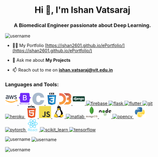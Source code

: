 <h1 align="center">Hi 👋, I'm Ishan Vatsaraj</h1>
<h3 align="center">A Biomedical Engineer passionate about Deep Learning.</h3>

<p align="left"> <img src="https://komarev.com/ghpvc/?username=Ishan2601&label=Profile%20views&color=0e75b6&style=flat" alt="username" /> </p>
<!--
<p align="left"> <a href="https://github.com/ryo-ma/github-profile-trophy"><img src="https://github-profile-trophy.vercel.app/?username=Ishan2601" alt="username" /></a> </p>
-->
<!--<p align="left"> <a href="https://twitter.com/username" target="blank"><img src="https://img.shields.io/twitter/follow/username?logo=twitter&style=for-the-badge" alt="username" /></a> </p>

- 🔭 I’m currently working on [Work Project](https://work-project.com)
-->

- 🌱 I’m currently learning **Genomics**
<!--
- 👯 I’m looking to collaborate on [Colab Project](https://colab-project.com)

- 🤝 I’m looking for help with [Help Project](https://help-project.com)
-->
- 👨‍💻 My Portfolio [https://ishan2601.github.io/ePortfolio/](https://ishan2601.github.io/ePortfolio/)
<!--
- 📝 I regularly write articles on [Blog Link](Blog Link)
-->
- 💬 Ask me about **My Projects**

- 📫 Reach out to me on **ishan.vatsaraj@vit.edu.in**
<!--
- 📄 Know about my experiences [Resume Link](Resume Link)

- ⚡ Fun fact **Fun Fact**
-->
<!--<h3 align="left">Connect with me:</h3>
<p align="left">
<a href="https://codepen.io/username" target="blank"><img align="center" src="https://cdn.jsdelivr.net/npm/simple-icons@3.0.1/icons/codepen.svg" alt="username" height="30" width="40" /></a>
<a href="https://dev.to/username" target="blank"><img align="center" src="https://cdn.jsdelivr.net/npm/simple-icons@3.0.1/icons/dev-dot-to.svg" alt="username" height="30" width="40" /></a>
<a href="https://twitter.com/username" target="blank"><img align="center" src="https://cdn.jsdelivr.net/npm/simple-icons@3.0.1/icons/twitter.svg" alt="username" height="30" width="40" /></a>
<a href="https://linkedin.com/in/username" target="blank"><img align="center" src="https://cdn.jsdelivr.net/npm/simple-icons@3.0.1/icons/linkedin.svg" alt="username" height="30" width="40" /></a>
<a href="https://stackoverflow.com/users/username" target="blank"><img align="center" src="https://cdn.jsdelivr.net/npm/simple-icons@3.0.1/icons/stackoverflow.svg" alt="username" height="30" width="40" /></a>
<a href="https://codesandbox.com/username" target="blank"><img align="center" src="https://cdn.jsdelivr.net/npm/simple-icons@3.0.1/icons/codesandbox.svg" alt="username" height="30" width="40" /></a>
<a href="https://kaggle.com/username" target="blank"><img align="center" src="https://cdn.jsdelivr.net/npm/simple-icons@3.0.1/icons/kaggle.svg" alt="username" height="30" width="40" /></a>
<a href="https://fb.com/username" target="blank"><img align="center" src="https://cdn.jsdelivr.net/npm/simple-icons@3.0.1/icons/facebook.svg" alt="username" height="30" width="40" /></a>
<a href="https://instagram.com/username" target="blank"><img align="center" src="https://cdn.jsdelivr.net/npm/simple-icons@3.0.1/icons/instagram.svg" alt="username" height="30" width="40" /></a>
<a href="https://dribbble.com/username" target="blank"><img align="center" src="https://cdn.jsdelivr.net/npm/simple-icons@3.0.1/icons/dribbble.svg" alt="username" height="30" width="40" /></a>
<a href="https://www.behance.net/username" target="blank"><img align="center" src="https://cdn.jsdelivr.net/npm/simple-icons@3.0.1/icons/behance.svg" alt="username" height="30" width="40" /></a>
<a href="https://medium.com/@username" target="blank"><img align="center" src="https://cdn.jsdelivr.net/npm/simple-icons@3.0.1/icons/medium.svg" alt="@username" height="30" width="40" /></a>
<a href="https://www.youtube.com/c/username" target="blank"><img align="center" src="https://cdn.jsdelivr.net/npm/simple-icons@3.0.1/icons/youtube.svg" alt="username" height="30" width="40" /></a>
<a href="https://www.codechef.com/users/username" target="blank"><img align="center" src="https://cdn.jsdelivr.net/npm/simple-icons@3.1.0/icons/codechef.svg" alt="username" height="30" width="40" /></a>
<a href="https://www.hackerrank.com/username" target="blank"><img align="center" src="https://cdn.jsdelivr.net/npm/simple-icons@3.0.1/icons/hackerrank.svg" alt="username" height="30" width="40" /></a>
<a href="https://codeforces.com/profile/username" target="blank"><img align="center" src="https://cdn.jsdelivr.net/npm/simple-icons@3.0.1/icons/codeforces.svg" alt="username" height="30" width="40" /></a>
<a href="https://www.leetcode.com/username" target="blank"><img align="center" src="https://cdn.jsdelivr.net/npm/simple-icons@3.0.1/icons/leetcode.svg" alt="username" height="30" width="40" /></a>
<a href="https://www.hackerearth.com/username" target="blank"><img align="center" src="https://cdn.jsdelivr.net/npm/simple-icons@3.0.1/icons/hackerearth.svg" alt="username" height="30" width="40" /></a>
<a href="https://auth.geeksforgeeks.org/user/username" target="blank"><img align="center" src="https://cdn.jsdelivr.net/npm/simple-icons@3.0.1/icons/geeksforgeeks.svg" alt="username" height="30" width="40" /></a>
<a href="https://www.topcoder.com/members/username" target="blank"><img align="center" src="https://cdn.jsdelivr.net/npm/simple-icons@3.0.1/icons/topcoder.svg" alt="username" height="30" width="40" /></a>
<a href="https://discord.gg/username" target="blank"><img align="center" src="https://cdn.jsdelivr.net/npm/simple-icons@3.0.1/icons/discord.svg" alt="username" height="30" width="40" /></a>
<a href="/username" target="blank"><img align="center" src="https://cdn.jsdelivr.net/npm/simple-icons@3.0.1/icons/rss.svg" alt="username" height="30" width="40" /></a>
</p>
-->
<h3 align="left">Languages and Tools:</h3>
<p align="left"> <a href="https://aws.amazon.com" target="_blank"> <img src="https://raw.githubusercontent.com/devicons/devicon/master/icons/amazonwebservices/amazonwebservices-original-wordmark.svg" alt="aws" width="40" height="40"/> </a> <a href="https://getbootstrap.com" target="_blank"> <img src="https://raw.githubusercontent.com/devicons/devicon/master/icons/bootstrap/bootstrap-plain-wordmark.svg" alt="bootstrap" width="40" height="40"/> </a> <a href="https://www.cprogramming.com/" target="_blank"> <img src="https://raw.githubusercontent.com/devicons/devicon/master/icons/c/c-original.svg" alt="c" width="40" height="40"/> </a> <a href="https://www.w3schools.com/css/" target="_blank"> <img src="https://raw.githubusercontent.com/devicons/devicon/master/icons/css3/css3-original-wordmark.svg" alt="css3" width="40" height="40"/> </a> <a href="https://d3js.org/" target="_blank"> <img src="https://raw.githubusercontent.com/devicons/devicon/master/icons/d3js/d3js-original.svg" alt="d3js" width="40" height="40"/> </a> <a href="https://www.djangoproject.com/" target="_blank"> <img src="https://raw.githubusercontent.com/devicons/devicon/master/icons/django/django-original.svg" alt="django" width="40" height="40"/> </a> <a href="https://firebase.google.com/" target="_blank"> <img src="https://www.vectorlogo.zone/logos/firebase/firebase-icon.svg" alt="firebase" width="40" height="40"/> </a> <a href="https://flask.palletsprojects.com/" target="_blank"> <img src="https://www.vectorlogo.zone/logos/pocoo_flask/pocoo_flask-icon.svg" alt="flask" width="40" height="40"/> </a> <a href="https://flutter.dev" target="_blank"> <img src="https://www.vectorlogo.zone/logos/flutterio/flutterio-icon.svg" alt="flutter" width="40" height="40"/> </a> <a href="https://git-scm.com/" target="_blank"> <img src="https://www.vectorlogo.zone/logos/git-scm/git-scm-icon.svg" alt="git" width="40" height="40"/> </a> <a href="https://heroku.com" target="_blank"> <img src="https://www.vectorlogo.zone/logos/heroku/heroku-icon.svg" alt="heroku" width="40" height="40"/> </a> <a href="https://www.w3.org/html/" target="_blank"> <img src="https://raw.githubusercontent.com/devicons/devicon/master/icons/html5/html5-original-wordmark.svg" alt="html5" width="40" height="40"/> </a> <a href="https://developer.mozilla.org/en-US/docs/Web/JavaScript" target="_blank"> <img src="https://raw.githubusercontent.com/devicons/devicon/master/icons/javascript/javascript-original.svg" alt="javascript" width="40" height="40"/> </a> <a href="https://www.linux.org/" target="_blank"> <img src="https://raw.githubusercontent.com/devicons/devicon/master/icons/linux/linux-original.svg" alt="linux" width="40" height="40"/> </a> <a href="https://www.mathworks.com/" target="_blank"> <img src="https://raw.githubusercontent.com/simple-icons/simple-icons/master/icons/mathworks.svg" alt="matlab" width="40" height="40"/> </a> <a href="https://www.mongodb.com/" target="_blank"> <img src="https://raw.githubusercontent.com/devicons/devicon/master/icons/mongodb/mongodb-original-wordmark.svg" alt="mongodb" width="40" height="40"/> </a> <a href="https://nodejs.org" target="_blank"> <img src="https://raw.githubusercontent.com/devicons/devicon/master/icons/nodejs/nodejs-original-wordmark.svg" alt="nodejs" width="40" height="40"/> </a> <a href="https://opencv.org/" target="_blank"> <img src="https://www.vectorlogo.zone/logos/opencv/opencv-icon.svg" alt="opencv" width="40" height="40"/> </a> <a href="https://www.python.org" target="_blank"> <img src="https://raw.githubusercontent.com/devicons/devicon/master/icons/python/python-original.svg" alt="python" width="40" height="40"/> </a> <a href="https://pytorch.org/" target="_blank"> <img src="https://www.vectorlogo.zone/logos/pytorch/pytorch-icon.svg" alt="pytorch" width="40" height="40"/> </a> <a href="https://reactjs.org/" target="_blank"> <img src="https://raw.githubusercontent.com/devicons/devicon/master/icons/react/react-original-wordmark.svg" alt="react" width="40" height="40"/> </a> <a href="https://scikit-learn.org/" target="_blank"> <img src="https://upload.wikimedia.org/wikipedia/commons/0/05/Scikit_learn_logo_small.svg" alt="scikit_learn" width="40" height="40"/> </a> <a href="https://www.tensorflow.org" target="_blank"> <img src="https://www.vectorlogo.zone/logos/tensorflow/tensorflow-icon.svg" alt="tensorflow" width="40" height="40"/> </a> </p>

<p><img align="left" src="https://github-readme-stats.vercel.app/api/top-langs?username=Ishan2601&show_icons=true&locale=en&layout=compact" alt="username" /></p>

<p>&nbsp;<img align="center" src="https://github-readme-stats.vercel.app/api?username=Ishan2601&show_icons=true&locale=en" alt="username" /></p>

<p><img align="center" src="https://github-readme-streak-stats.herokuapp.com/?user=Ishan2601&" alt="username" /></p>


